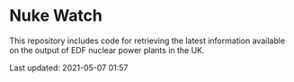 # Nuke Watch

This repository includes code for retrieving the latest information available on the output of EDF nuclear power plants in the UK.

Last updated: 2021-05-07 01:57